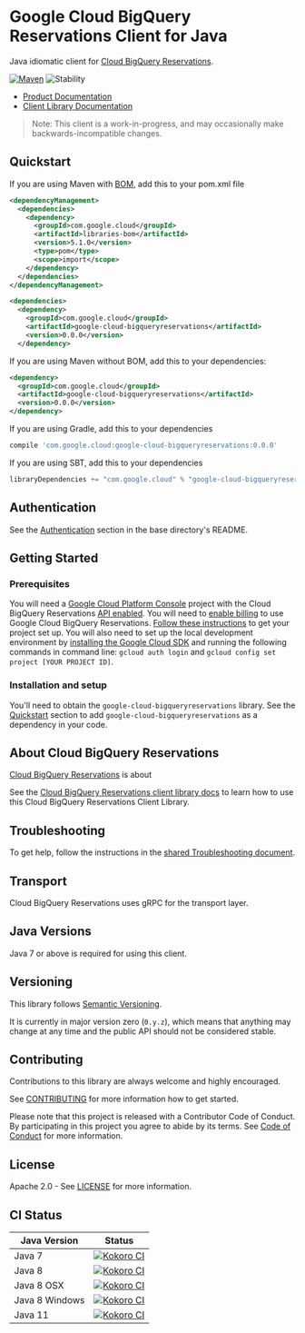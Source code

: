 # Google Cloud BigQuery Reservations Client for Java

Java idiomatic client for [Cloud BigQuery Reservations][product-docs].

[![Maven][maven-version-image]][maven-version-link]
![Stability][stability-image]

- [Product Documentation][product-docs]
- [Client Library Documentation][javadocs]

> Note: This client is a work-in-progress, and may occasionally
> make backwards-incompatible changes.

## Quickstart

If you are using Maven with [BOM][libraries-bom], add this to your pom.xml file
```xml
<dependencyManagement>
  <dependencies>
    <dependency>
      <groupId>com.google.cloud</groupId>
      <artifactId>libraries-bom</artifactId>
      <version>5.1.0</version>
      <type>pom</type>
      <scope>import</scope>
    </dependency>
  </dependencies>
</dependencyManagement>

<dependencies>
  <dependency>
    <groupId>com.google.cloud</groupId>
    <artifactId>google-cloud-bigqueryreservations</artifactId>
    <version>0.0.0</version>
  </dependency>

```

If you are using Maven without BOM, add this to your dependencies:

```xml
<dependency>
  <groupId>com.google.cloud</groupId>
  <artifactId>google-cloud-bigqueryreservations</artifactId>
  <version>0.0.0</version>
</dependency>

```

[//]: # ({x-version-update-start:google-cloud-bigqueryreservations:released})

If you are using Gradle, add this to your dependencies
```Groovy
compile 'com.google.cloud:google-cloud-bigqueryreservations:0.0.0'
```
If you are using SBT, add this to your dependencies
```Scala
libraryDependencies += "com.google.cloud" % "google-cloud-bigqueryreservations" % "0.0.0"
```
[//]: # ({x-version-update-end})

## Authentication

See the [Authentication][authentication] section in the base directory's README.

## Getting Started

### Prerequisites

You will need a [Google Cloud Platform Console][developer-console] project with the Cloud BigQuery Reservations [API enabled][enable-api].
You will need to [enable billing][enable-billing] to use Google Cloud BigQuery Reservations.
[Follow these instructions][create-project] to get your project set up. You will also need to set up the local development environment by
[installing the Google Cloud SDK][cloud-sdk] and running the following commands in command line:
`gcloud auth login` and `gcloud config set project [YOUR PROJECT ID]`.

### Installation and setup

You'll need to obtain the `google-cloud-bigqueryreservations` library.  See the [Quickstart](#quickstart) section
to add `google-cloud-bigqueryreservations` as a dependency in your code.

## About Cloud BigQuery Reservations


[Cloud BigQuery Reservations][product-docs] is about

See the [Cloud BigQuery Reservations client library docs][javadocs] to learn how to
use this Cloud BigQuery Reservations Client Library.






## Troubleshooting

To get help, follow the instructions in the [shared Troubleshooting document][troubleshooting].

## Transport

Cloud BigQuery Reservations uses gRPC for the transport layer.

## Java Versions

Java 7 or above is required for using this client.

## Versioning


This library follows [Semantic Versioning](http://semver.org/).


It is currently in major version zero (``0.y.z``), which means that anything may change at any time
and the public API should not be considered stable.

## Contributing


Contributions to this library are always welcome and highly encouraged.

See [CONTRIBUTING][contributing] for more information how to get started.

Please note that this project is released with a Contributor Code of Conduct. By participating in
this project you agree to abide by its terms. See [Code of Conduct][code-of-conduct] for more
information.

## License

Apache 2.0 - See [LICENSE][license] for more information.

## CI Status

Java Version | Status
------------ | ------
Java 7 | [![Kokoro CI][kokoro-badge-image-1]][kokoro-badge-link-1]
Java 8 | [![Kokoro CI][kokoro-badge-image-2]][kokoro-badge-link-2]
Java 8 OSX | [![Kokoro CI][kokoro-badge-image-3]][kokoro-badge-link-3]
Java 8 Windows | [![Kokoro CI][kokoro-badge-image-4]][kokoro-badge-link-4]
Java 11 | [![Kokoro CI][kokoro-badge-image-5]][kokoro-badge-link-5]

[product-docs]: https://cloud.google.com
[javadocs]: https://googleapis.dev/java/google-cloud-bigqueryreservations/latest/index.html
[kokoro-badge-image-1]: http://storage.googleapis.com/cloud-devrel-public/java/badges/java-bigqueryreservations/java7.svg
[kokoro-badge-link-1]: http://storage.googleapis.com/cloud-devrel-public/java/badges/java-bigqueryreservations/java7.html
[kokoro-badge-image-2]: http://storage.googleapis.com/cloud-devrel-public/java/badges/java-bigqueryreservations/java8.svg
[kokoro-badge-link-2]: http://storage.googleapis.com/cloud-devrel-public/java/badges/java-bigqueryreservations/java8.html
[kokoro-badge-image-3]: http://storage.googleapis.com/cloud-devrel-public/java/badges/java-bigqueryreservations/java8-osx.svg
[kokoro-badge-link-3]: http://storage.googleapis.com/cloud-devrel-public/java/badges/java-bigqueryreservations/java8-osx.html
[kokoro-badge-image-4]: http://storage.googleapis.com/cloud-devrel-public/java/badges/java-bigqueryreservations/java8-win.svg
[kokoro-badge-link-4]: http://storage.googleapis.com/cloud-devrel-public/java/badges/java-bigqueryreservations/java8-win.html
[kokoro-badge-image-5]: http://storage.googleapis.com/cloud-devrel-public/java/badges/java-bigqueryreservations/java11.svg
[kokoro-badge-link-5]: http://storage.googleapis.com/cloud-devrel-public/java/badges/java-bigqueryreservations/java11.html
[stability-image]: https://img.shields.io/badge/stability-beta-yellow
[maven-version-image]: https://img.shields.io/maven-central/v/com.google.cloud/google-cloud-bigqueryreservations.svg
[maven-version-link]: https://search.maven.org/search?q=g:com.google.cloud%20AND%20a:google-cloud-bigqueryreservations&core=gav
[authentication]: https://github.com/googleapis/google-cloud-java#authentication
[developer-console]: https://console.developers.google.com/
[create-project]: https://cloud.google.com/resource-manager/docs/creating-managing-projects
[cloud-sdk]: https://cloud.google.com/sdk/
[troubleshooting]: https://github.com/googleapis/google-cloud-common/blob/master/troubleshooting/readme.md#troubleshooting
[contributing]: https://github.com/googleapis/java-bigqueryreservations/blob/master/CONTRIBUTING.md
[code-of-conduct]: https://github.com/googleapis/java-bigqueryreservations/blob/master/CODE_OF_CONDUCT.md#contributor-code-of-conduct
[license]: https://github.com/googleapis/java-bigqueryreservations/blob/master/LICENSE
[enable-billing]: https://cloud.google.com/apis/docs/getting-started#enabling_billing
[enable-api]: https://console.cloud.google.com/flows/enableapi?apiid=bigqueryreservation.googleapis.com
[libraries-bom]: https://github.com/GoogleCloudPlatform/cloud-opensource-java/wiki/The-Google-Cloud-Platform-Libraries-BOM
[shell_img]: https://gstatic.com/cloudssh/images/open-btn.png
